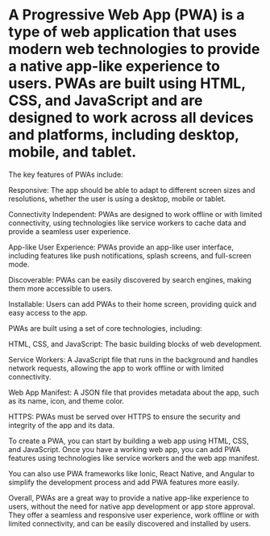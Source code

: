 # A Progressive Web App (PWA) is a type of web application that uses modern web technologies to provide a native app-like experience to users. PWAs are built using HTML, CSS, and JavaScript and are designed to work across all devices and platforms, including desktop, mobile, and tablet.

The key features of PWAs include:

Responsive: The app should be able to adapt to different screen sizes and resolutions, whether the user is using a desktop, mobile or tablet.

Connectivity Independent: PWAs are designed to work offline or with limited connectivity, using technologies like service workers to cache data and provide a seamless user experience.

App-like User Experience: PWAs provide an app-like user interface, including features like push notifications, splash screens, and full-screen mode.

Discoverable: PWAs can be easily discovered by search engines, making them more accessible to users.

Installable: Users can add PWAs to their home screen, providing quick and easy access to the app.

PWAs are built using a set of core technologies, including:

HTML, CSS, and JavaScript: The basic building blocks of web development.

Service Workers: A JavaScript file that runs in the background and handles network requests, allowing the app to work offline or with limited connectivity.

Web App Manifest: A JSON file that provides metadata about the app, such as its name, icon, and theme color.

HTTPS: PWAs must be served over HTTPS to ensure the security and integrity of the app and its data.

To create a PWA, you can start by building a web app using HTML, CSS, and JavaScript. Once you have a working web app, you can add PWA features using technologies like service workers and the web app manifest.

You can also use PWA frameworks like Ionic, React Native, and Angular to simplify the development process and add PWA features more easily.

Overall, PWAs are a great way to provide a native app-like experience to users, without the need for native app development or app store approval. They offer a seamless and responsive user experience, work offline or with limited connectivity, and can be easily discovered and installed by users.